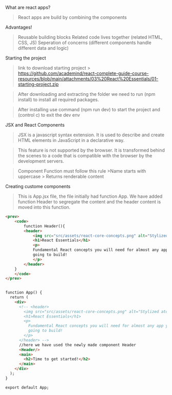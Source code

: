 What are react apps?
> React apps are build by combining the components 

Advantages!
> Reusable building blocks 
> Related code lives together (related HTML, CSS, JS)
> Seperation of concerns (different components handle different data and logic)

Starting the project

>link to download starting project > https://github.com/academind/react-complete-guide-course-resources/blob/main/attachments/03%20React%20Essentials/01-starting-project.zip

>After downloading and extracting the folder we need to run (npm install) to install all required packages.

>After installing use command (npm run dev) to start the project and (control c) to exit the dev env

JSX and React Components 

> JSX is a javascript syntax extension. It is used to describe and create HTML elements in JavaScript in a declarative way. 

> This feature is not supported by the browser. It is transformed behind the scenes to a code that is compatible with the browser by the development servers.  

> Component Function must follow this rule 
    >Name starts with uppercase 
    > Returns renderable content

Creating custome components 

> This is App.jsx file, the file initially had function App. We have added function Header to segregate the content and the header content is moved into this function.
```html
<prev>
    <code>
        function Header(){
        <header>
            <img src="src/assets/react-core-concepts.png" alt="Stylized atom" />
            <h1>React Essentials</h1>
            <p>
            Fundamental React concepts you will need for almost any app you are
            going to build!
            </p>
        </header>
    }
    </code>
</prev>   

    
function App() {
  return (
    <div>
      <!-- <header>
        <img src="src/assets/react-core-concepts.png" alt="Stylized atom" />
        <h1>React Essentials</h1>
        <p>
          Fundamental React concepts you will need for almost any app you are
          going to build!
        </p>
      </header> -->
      //here we have used the newly made component Header
      <Header/>
      <main>
        <h2>Time to get started!</h2>
      </main>
    </div>
  );
}

export default App;










